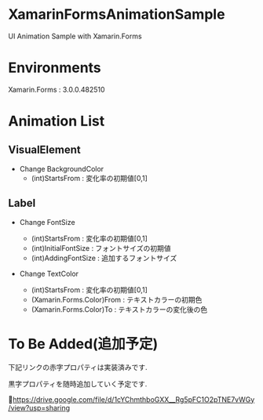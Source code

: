# XamarinFormsAnimationSample
UI Animation Sample with Xamarin.Forms

# Environments
Xamarin.Forms : 3.0.0.482510

# Animation List
## VisualElement
- Change BackgroundColor
    - (int)StartsFrom : 変化率の初期値[0,1]

## Label
- Change FontSize
    - (int)StartsFrom : 変化率の初期値[0,1]
    - (int)InitialFontSize : フォントサイズの初期値
    - (int)AddingFontSize : 追加するフォントサイズ

- Change TextColor
    - (int)StartsFrom : 変化率の初期値[0,1]
    - (Xamarin.Forms.Color)From : テキストカラーの初期色
    - (Xamarin.Forms.Color)To : テキストカラーの変化後の色

# To Be Added(追加予定)
下記リンクの赤字プロパティは実装済みです.

黒字プロパティを随時追加していく予定です.

<https://drive.google.com/file/d/1cYChmthboGXX__Rg5pFC1O2pTNE7vWGy/view?usp=sharing>